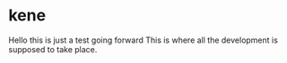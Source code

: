 # kene
Hello this is just a test going forward
This is where all the development is supposed to take place.
